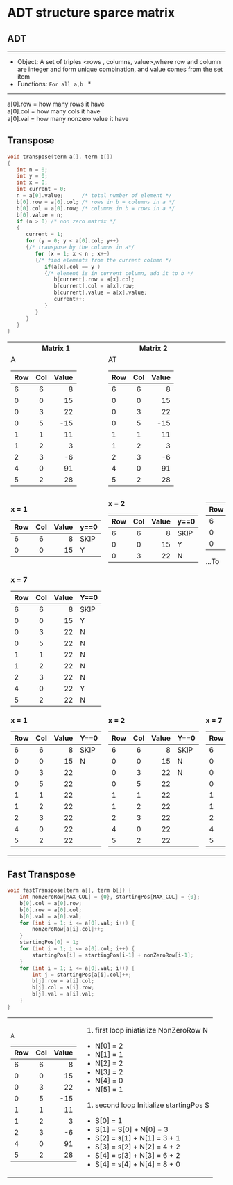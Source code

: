 # ADT structure sparce matrix

## ADT
---
* Object: A set of triples <rows , columns, value>,where row and column are integer and form unique combination, and value comes from the set item
* Functions:
``For all a,b ``
   *  

---
  a[0].row = how many rows it have <br>
  a[0].col = how many cols it have <br>
  a[0].val = how many nonzero value it have
## Transpose

``` C++
void transpose(term a[], term b[])
{
   int n = 0;
   int y = 0;
   int x = 0;
   int current = 0;
   n = a[0].value;      /* total number of element */
   b[0].row = a[0].col; /* rows in b = columns in a */
   b[0].col = a[0].row; /* columns in b = rows in a */
   b[0].value = n;
   if (n > 0) /* non zero matrix */
   {
      current = 1;
      for (y = 0; y < a[0].col; y++) 
      {/* transpose by the columns in a*/
         for (x = 1; x < n ; x++)
         {/* find elements from the current column */
            if(a[x].col == y )
            {/* element is in current column, add it to b */
               b[current].row = a[x].col;
               b[current].col = a[x].row;
               b[current].value = a[x].value;
               current++;
            }
         }
      }
   }
}
```

<table>
  <tr>
    <th>Matrix 1</th>
    <th>Matrix 2</th>
  </tr>
<tr>
<td>
A

| Row  |  Col  | Value |
| :--- | :---: | ----: |
| 6    |   6   |     8 |
| 0    |   0   |    15 |
| 0    |   3   |    22 |
| 0    |   5   |   -15 |
| 1    |   1   |    11 |
| 1    |   2   |     3 |
| 2    |   3   |    -6 |
| 4    |   0   |    91 |
| 5    |   2   |    28 |

</td>


<td>
AT

| Row  |  Col  | Value |
| :--- | :---: | ----: |
| 6    |   6   |     8 |
| 0    |   0   |    15 |
| 0    |   3   |    22 |
| 0    |   5   |   -15 |
| 1    |   1   |    11 |
| 1    |   2   |     3 |
| 2    |   3   |    -6 |
| 4    |   0   |    91 |
| 5    |   2   |    28 |

</td> 
</tr>
<tr>

<td> <strong> x = 1 </strong>

| Row  |  Col  | Value | y==0 |
| :--- | :---: | ----: | :--- |
| 6    |   6   |     8 | SKIP |
| 0    |   0   |    15 | Y    |



</td>

<td> <strong> x = 2 </strong>

| Row  |  Col  | Value | y==0 |
| :--- | :---: | ----: | :--- |
| 6    |   6   |     8 | SKIP |
| 0    |   0   |    15 | Y    |
| 0    |   3   |    22 | N    |

</td>

<td>

| Row  |  Col  | Value | y==0 |
| :--- | :---: | ----: | :--- |
| 6    |   6   |     8 | SKIP |
| 0    |   0   |    15 | Y    |
| 0    |   3   |    22 | N    |

...To

</td>


</tr>
<tr>
<td> <strong> x = 7 </strong>

| Row  |  Col  | Value | Y==0 |
| :--- | :---: | ----: | :--- |
| 6    |   6   |     8 | SKIP |
| 0    |   0   |    15 | Y    |
| 0    |   3   |    22 | N    |
| 0    |   5   |    22 | N    |
| 1    |   1   |    22 | N    |
| 1    |   2   |    22 | N    |
| 2    |   3   |    22 | N    |
| 4    |   0   |    22 | Y    |
| 5    |   2   |    22 | N    |
</td>
</tr>
<tr>

<td> <strong> x = 1 </strong>

| Row  |  Col  | Value | Y==0 |
| :--- | :---: | ----: | :--- |
| 6    |   6   |     8 | SKIP |
| 0    |   0   |    15 | N    |
| 0    |   3   |    22 |      |
| 0    |   5   |    22 |      |
| 1    |   1   |    22 |      |
| 1    |   2   |    22 |      |
| 2    |   3   |    22 |      |
| 4    |   0   |    22 |      |
| 5    |   2   |    22 |      |

</td>
<td> <strong> x = 2 </strong>

| Row  |  Col  | Value | Y==0 |
| :--- | :---: | ----: | :--- |
| 6    |   6   |     8 | SKIP |
| 0    |   0   |    15 | N    |
| 0    |   3   |    22 | N    |
| 0    |   5   |    22 |      |
| 1    |   1   |    22 |      |
| 1    |   2   |    22 |      |
| 2    |   3   |    22 |      |
| 4    |   0   |    22 |      |
| 5    |   2   |    22 |      |

</td>
<td> <strong> x = 7 </strong>

| Row  |  Col  | Value | Y==0 |
| :--- | :---: | ----: | :--- |
| 6    |   6   |     8 | SKIP |
| 0    |   0   |    15 | N    |
| 0    |   3   |    22 | N    |
| 0    |   5   |    22 | N    |
| 1    |   1   |    22 | Y    |
| 1    |   2   |    22 | N    |
| 2    |   3   |    22 | N    |
| 4    |   0   |    22 | N    |
| 5    |   2   |    22 | N    |

</td>



</tr>
</table>

## Fast Transpose

``` C++
void fastTranspose(term a[], term b[]) {
    int nonZeroRow[MAX_COL] = {0}, startingPos[MAX_COL] = {0};
    b[0].col = a[0].row;
    b[0].row = a[0].col;
    b[0].val = a[0].val;
    for (int i = 1; i <= a[0].val; i++) {
        nonZeroRow[a[i].col]++;
    }
    startingPos[0] = 1;
    for (int i = 1; i <= a[0].col; i++) {
        startingPos[i] = startingPos[i-1] + nonZeroRow[i-1];
    }
    for (int i = 1; i <= a[0].val; i++) {
        int j = startingPos[a[i].col]++;
        b[j].row = a[i].col;
        b[j].col = a[i].row;
        b[j].val = a[i].val;
    }
}
```

<table>
<tr>
<td>

``A``

| Row  |  Col  | Value |
| :--- | :---: | ----: |
| 6    |   6   |     8 |
| 0    |   0   |    15 |
| 0    |   3   |    22 |
| 0    |   5   |   -15 |
| 1    |   1   |    11 |
| 1    |   2   |     3 |
| 2    |   3   |    -6 |
| 4    |   0   |    91 |
| 5    |   2   |    28 |

</td>
<td>

1. first loop iniatialize NonZeroRow N
* N[0] = 2
* N[1] = 1
* N[2] = 2
* N[3] = 2
* N[4] = 0
* N[5] = 1
1. second loop Initialize startingPos S
* S[0] = 1
* S[1] = S[0] + N[0] = 3
* S[2] = s[1] + N[1] = 3 + 1
* S[3] = s[2] + N[2] = 4 + 2
* S[4] = s[3] + N[3] = 6 + 2
* S[4] = s[4] + N[4] = 8 + 0
</td>
</tr>
</table>



